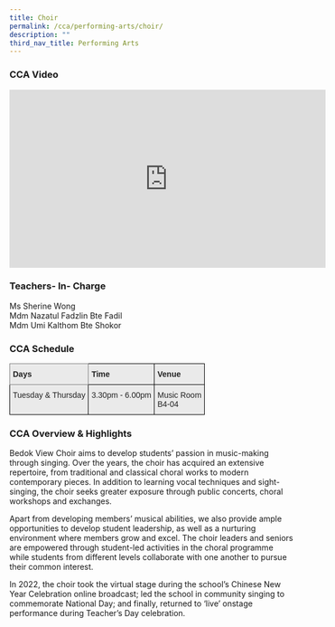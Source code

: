 ```yaml
---
title: Choir
permalink: /cca/performing-arts/choir/
description: ""
third_nav_title: Performing Arts
---
```

### CCA Video

<div class="bp-youtube">

<iframe width="560" height="315" src="https://www.youtube.com/embed/3F0thedOpfk" title="YouTube video player" frameborder="0" allow="accelerometer; autoplay; clipboard-write; encrypted-media; gyroscope; picture-in-picture" allowfullscreen></iframe>

</div>

### Teachers- In- Charge

Ms Sherine Wong  <br>
Mdm Nazatul Fadzlin Bte Fadil <br>
Mdm Umi Kalthom Bte Shokor


### CCA Schedule

<style type="text/css">
.tg  {border-collapse:collapse;border-spacing:0;}
.tg td{border-color:black;border-style:solid;border-width:1px;font-family:Arial, sans-serif;font-size:14px;
  overflow:hidden;padding:10px 5px;word-break:normal;}
.tg th{border-color:black;border-style:solid;border-width:1px;font-family:Arial, sans-serif;font-size:14px;
  font-weight:normal;overflow:hidden;padding:10px 5px;word-break:normal;}
.tg .tg-y7qa{background-color:#EAEAEA;color:#222;text-align:left;vertical-align:top}
.tg .tg-z5wu{background-color:#EAEAEA;border-color:inherit;color:#222;font-weight:bold;text-align:left;vertical-align:top}
.tg .tg-rj1p{background-color:#EAEAEA;color:#222;font-weight:bold;text-align:left;vertical-align:top}
</style>
<table class="tg">
<thead>
  <tr>
    <th class="tg-z5wu">Days</th>
    <th class="tg-rj1p">Time</th>
    <th class="tg-rj1p">Venue</th>
  </tr>
</thead>
<tbody>
  <tr>
    <td class="tg-y7qa">Tuesday &amp; Thursday</td>
    <td class="tg-y7qa">3.30pm - 6.00pm</td>
    <td class="tg-y7qa">Music Room<br>B4-04</td>
  </tr>
</tbody>
</table>

### CCA Overview & Highlights

Bedok View Choir aims to develop students’ passion in music-making through singing. Over the years, the choir has acquired an extensive repertoire, from traditional and classical choral works to modern contemporary pieces. In addition to learning vocal techniques and sight-singing, the choir seeks greater exposure through public concerts, choral workshops and exchanges. 

Apart from developing members’ musical abilities, we also provide ample opportunities to develop student leadership, as well as a nurturing environment where members grow and excel. The choir leaders and seniors are empowered through student-led activities in the choral programme while students from different levels collaborate with one another to pursue their common interest.

In 2022, the choir took the virtual stage during the school’s Chinese New Year Celebration online broadcast; led the school in community singing to commemorate National Day; and finally, returned to ‘live’ onstage performance during Teacher’s Day celebration.